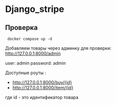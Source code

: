 # Django_stripe

## Проверка

``` docker compose up -d```

Добавляем товары через админку для проверки: http://127.0.0.1:8000/admin

user: admin
password: admin

Доступные роуты : 
  - http://127.0.0.1:8000/buy/{id}
  - http://127.0.0.1:8000/item/{id}

где id - это идентификатор товара



